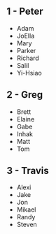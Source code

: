 1 - Peter
------------------------
* Adam
* JoElla
* Mary
* Parker
* Richard
* Salil
* Yi-Hsiao

2 - Greg
--------------------------
* Brett
* Elaine
* Gabe
* Inhak
* Matt
* Tom

3 - Travis
-------------------
* Alexi
* Jake
* Jon
* Mikael
* Randy
* Steven